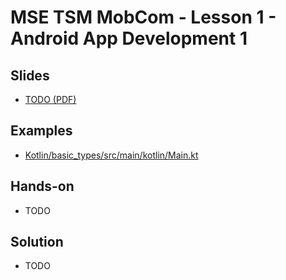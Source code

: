 # MSE TSM MobCom - Lesson 1 - Android App Development 1
## Slides
* [TODO (PDF)](http://www.tamberg.org/mse/2025/hs/TSM_MobCom_TODO.pdf)

## Examples
* [Kotlin/basic_types/src/main/kotlin/Main.kt](Kotlin/basic_types/src/main/kotlin/Main.kt)

## Hands-on
* TODO

## Solution
* TODO
